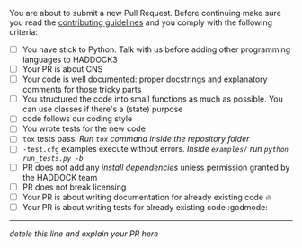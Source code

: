 You are about to submit a new Pull Request. Before continuing make sure you read the [contributing guidelines](CONTRIBUTING.md) and you comply with the following criteria:

- [ ] You have stick to Python. Talk with us before adding other programming languages to HADDOCK3
- [ ] Your PR is about CNS
- [ ] Your code is well documented: proper docstrings and explanatory comments for those tricky parts
- [ ] You structured the code into small functions as much as possible. You can use classes if there's a (state) purpose
- [ ] code follows our coding style
- [ ] You wrote tests for the new code
- [ ] `tox` tests pass. *Run `tox` command inside the repository folder*
- [ ] `-test.cfg` examples execute without errors. *Inside `examples/` run `python run_tests.py -b`*
- [ ] PR does not add any *install dependencies* unless permission granted by the HADDOCK team
- [ ] PR does not break licensing
- [ ] Your PR is about writing documentation for already existing code :fire:
- [ ] Your PR is about writing tests for already existing code :godmode:

---

*detele this line and explain your PR here*
